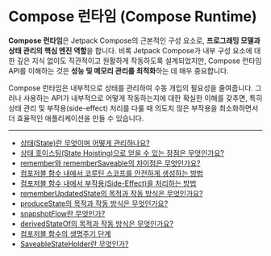 # Compose 런타임 (Compose Runtime)

**Compose 런타임**은 Jetpack Compose의 근본적인 구성 요소로, **프로그래밍 모델과 상태 관리의 핵심 엔진 역할**을 합니다. 비록 Jetpack Compose가 내부 구성 요소에 대한 깊은 지식 없이도 직관적이고 원활하게 작동하도록 설계되었지만, Compose 런타임 API를 이해하는 것은 **성능 및 메모리 관리를 최적화**하는 데 매우 중요합니다.

Compose 런타임은 내부적으로 상태를 관리하여 수동 개입의 필요성을 줄여줍니다. 그러나 사용하는 API가 내부적으로 어떻게 작동하는지에 대한 확실한 이해를 갖추면, 특히 상태 관리 및 부작용(side-effect) 처리를 다룰 때 의도치 않은 부작용을 최소화하면서 더 효율적인 애플리케이션을 만들 수 있습니다.

---

- [상태(State)란 무엇이며 어떻게 관리하나요?](./State/README.md)
- [상태 호이스팅(State Hoisting)으로 얻을 수 있는 장점은 무엇인가요?](./StateHoisting/README.md)
- [remember와 rememberSaveable의 차이점은 무엇인가요?](./Remember/README.md)
- [컴포저블 함수 내에서 코루틴 스코프를 안전하게 생성하는 방법](./CoroutineScope/README.md)
- [컴포저블 함수 내에서 부작용(Side-Effect)을 처리하는 방법](./SideEffects/README.md)
- [rememberUpdatedState의 목적과 작동 방식은 무엇인가요?](./RememberUpdatedState/README.md)
- [produceState의 목적과 작동 방식은 무엇인가요?](./ProduceState/README.md)
- [snapshotFlow란 무엇인가?](./SnapshotFlow/README.md)
- [derivedStateOf의 목적과 작동 방식은 무엇인가요?](./DerivedState/README.md)
- [컴포저블 함수의 생명주기 단계](./ComposableFunctions/README.md)
- [SaveableStateHolder란 무엇인가?](./SaveableStateHolder/README.md)
